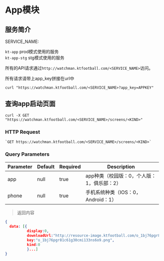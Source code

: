 # App模块

## 服务简介

SERVICE_NAME:  

`kt-app` prod模式使用的服务  
`kt-app-stg` stg模式使用的服务  

所有的API请求通过`http://watchman.ktfootball.com/<SERVICE_NAME>`访问。

<aside class="success">
所有请求请带上app_key拼接在url中
</aside>

```shell
curl "https://watchman.ktfootball.com/<SERVICE_NAME>?app_key=APPKEY"
```

## 查询app启动页面

```shell
curl -X GET "https://watchman.ktfootball.com/<SERVICE_NAME>/screens/<KIND>"
```

### HTTP Request

	`GET https://watchman.ktfootball.com/<SERVICE_NAME>/screens/<KIND>`

### Query Parameters

Parameter | Default | Required | Description
--------- | ------- | ---------| -----------
app|null|true|app种类（校园版：0，个人版：1，俱乐部：2）
phone|null|true|手机系统种类（IOS：0，Android：1）

> 返回内容

```json
{
  data: [{
          display:0,
          downloadUrl:"http://resource-image.ktfootball.com/o_1bj76pgr81c61g30cmi133ns6o9.png?e=1498115676&token=2XprF4r3g5ksaGp6GQoWgeurBTB08DLr7HpUjKcp:VYf85A4gpQrA8JlSc7ZnqKqTE8o=",
          key:"o_1bj76pgr81c61g30cmi133ns6o9.png",
          kind:0
          }...]
}
```